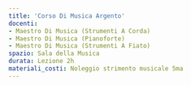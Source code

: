 ```yaml
---
title: 'Corso Di Musica Argento'
docenti:
- Maestro Di Musica (Strumenti A Corda)
- Maestro Di Musica (Pianoforte)
- Maestro Di Musica (Strumenti A Fiato)
spazio: Sala della Musica
durata: Lezione 2h
materiali_costi: Noleggio strimento musicale 5ma
---
```

